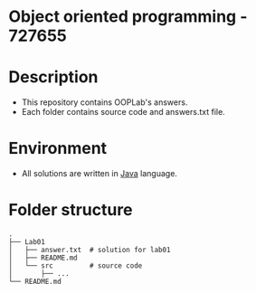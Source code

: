 # Object oriented programming - 727655
# Description
* This repository contains OOPLab's answers.
* Each folder contains source code and answers.txt file.
# Environment
* All solutions are written in [Java](https://en.wikipedia.org/wiki/Java_(programming_language)) language.
# Folder structure
```
.
├── Lab01
│   ├── answer.txt  # solution for lab01
│   ├── README.md
│   └── src         # source code
│       ├── ...
└── README.md
```
